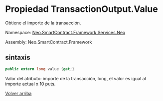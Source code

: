 # Propiedad TransactionOutput.Value

Obtiene el importe de la transacción.

Namespace: [Neo.SmartContract.Framework.Services.Neo](../../AntShares.md)

Assembly: Neo.SmartContract.Framework

## sintaxis

```c#
public extern long value {get;}
```

Valor del atributo: importe de la transacción, long, el valor es igual al importe actual x 10 puts.



[Volver arriba](../TransactionOutput.md)
